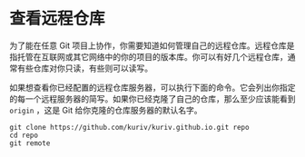 # 查看远程仓库

为了能在任意 Git 项目上协作，你需要知道如何管理自己的远程仓库。远程仓库是指托管在互联网或其它网络中的你的项目的版本库。你可以有好几个远程仓库，通常有些仓库对你只读，有些则可以读写。

如果想查看你已经配置的远程仓库服务器，可以执行下面的命令。它会列出你指定的每一个远程服务器的简写。如果你已经克隆了自己的仓库，那么至少应该能看到 `origin` ，这是 Git 给你克隆的仓库服务器的默认名字。

```shell
git clone https://github.com/kuriv/kuriv.github.io.git repo
cd repo
git remote
```



